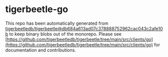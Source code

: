 # tigerbeetle-go
This repo has been automatically generated from [tigerbeetledb/tigerbeetle@db684a613ad07c378888752962cac043c2afe10b](https://github.com/tigerbeetledb/tigerbeetle/commit/db684a613ad07c378888752962cac043c2afe10b) to keep binary blobs out of the monorepo. Please see [https://github.com/tigerbeetledb/tigerbeetle/tree/main/src/clients/go](https://github.com/tigerbeetledb/tigerbeetle/tree/main/src/clients/go) for documentation and contributions.
